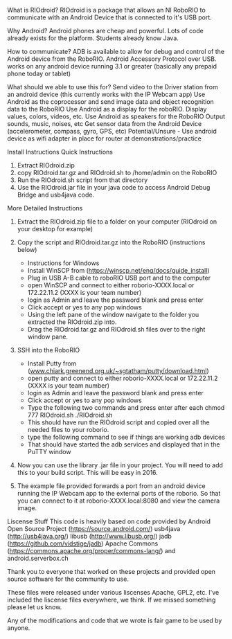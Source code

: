What is RIOdroid?
RIOdroid is a package that allows an NI RoboRIO to communicate with an Android Device that is connected to it's USB port.

Why Android?
Android phones are cheap and powerful. Lots of code already exists for the platform. Students already know Java.

How to communicate? 
ADB is available to allow for debug and control of the Android device from the RoboRIO.
Android Accessory Protocol over USB. works on any android device running 3.1 or greater (basically any prepaid phone today or tablet)

What should we able to use this for?
Send video to the Driver station from an android device (this currently works with the IP Webcam app)
Use Android as the coprocessor and send image data and object recognition data to the RoboRIO
Use Android as a display for the roboRIO. Display values, colors, videos, etc.
Use Android as speakers for the RoboRIO Output sounds, music, noises, etc
Get sensor data from the Android Device (accelerometer, compass, gyro, GPS, etc)
Potential/Unsure - Use android device as wifi adapter in place for router at demonstrations/practice

Install Instructions
Quick Instructions
1. Extract RIOdroid.zip
2. copy RIOdroid.tar.gz and RIOdroid.sh to /home/admin on the RoboRIO
3. Run the RIOdroid.sh script from that directory
4. Use the RIOdroid.jar file in your java code to access Android Debug Bridge and usb4java code.

More Detailed Instructions
1. Extract the RIOdroid.zip file to a folder on your computer (RIOdroid on your desktop for example)
2.  Copy the script and RIOdroid.tar.gz into the RoboRIO (instructions below)
	- Instructions for Windows
	- Install WinSCP from (https://winscp.net/eng/docs/guide_install)
	- Plug in USB A-B cable to roboRIO USB port and to the computer
	- open WinSCP and connect to either roborio-XXXX.local or 172.22.11.2 (XXXX is your team number)
	- login as Admin and leave the password blank and press enter
	- Click accept or yes to any pop windows
	- Using the left pane of the window navigate to the folder you extracted the RIOdroid.zip into.
	- Drag the RIOdroid.tar.gz and RIOdroid.sh files over to the right window pane.
	
3. SSH into the RoboRIO
	- Install Putty from (www.chiark.greenend.org.uk/~sgtatham/putty/download.html)
	- open putty and connect to either roborio-XXXX.local or 172.22.11.2 (XXXX is your team number)
	- login as Admin and leave the password blank and press enter
	- Click accept or yes to any pop windows
	- Type the following two commands and press enter after each
		chmod 777 RIOdroid.sh
		./RIOdroid.sh
	- This should have run the RIOdroid script and copied over all the needed files to your roborio.
	- type the following command to see if things are working
		adb devices
	- That should have started the adb services and displayed that in the PuTTY window
	
4. Now you can use the library .jar file in your project. You will need to add this to your build script. This will be easy in 2016.

5. The example file provided forwards a port from an android device running the IP Webcam app to the external ports of the roborio. 
So that you can connect to it at roborio-XXXX.local:8080 and view the camera image.

Liscense Stuff
This code is heavily based on code provided by
Android Open Source Project (https://source.android.com/)
usb4java (http://usb4java.org/)
libusb (http://www.libusb.org/)
jadb (https://github.com/vidstige/jadb)
Apache Commons (https://commons.apache.org/proper/commons-lang/)
and android.serverbox.ch

Thank you to everyone that worked on these projects and provided open source software for the community to use.

These files were released under various liscenses Apache, GPL2, etc.
I've included the liscense files everywhere, we think. If we missed something please let us know.

Any of the modifications and code that we wrote is fair game to be used by anyone.